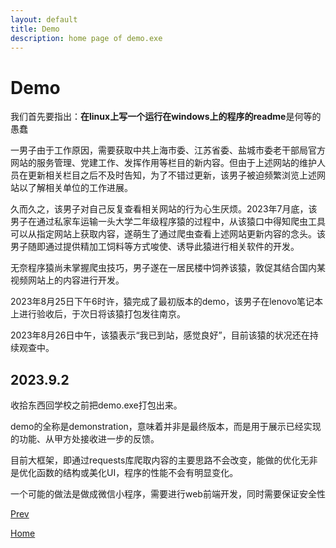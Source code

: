```yaml
---
layout: default
title: Demo
description: home page of demo.exe
---
```


# Demo 

我们首先要指出：**在linux上写一个运行在windows上的程序的readme**是何等的愚蠢

一男子由于工作原因，需要获取中共上海市委、江苏省委、盐城市委老干部局官方网站的服务管理、党建工作、发挥作用等栏目的新内容。但由于上述网站的维护人员在更新相关栏目之后不及时告知，为了不错过更新，该男子被迫频繁浏览上述网站以了解相关单位的工作进展。

久而久之，该男子对自己反复查看相关网站的行为心生厌烦。2023年7月底，该男子在通过私家车运输一头大学二年级程序猿的过程中，从该猿口中得知爬虫工具可以从指定网站上获取内容，遂萌生了通过爬虫查看上述网站更新内容的念头。该男子随即通过提供精加工饲料等方式唆使、诱导此猿进行相关软件的开发。

无奈程序猿尚未掌握爬虫技巧，男子遂在一居民楼中饲养该猿，敦促其结合国内某视频网站上的内容进行开发。

2023年8月25日下午6时许，猿完成了最初版本的demo，该男子在lenovo笔记本上进行验收后，于次日将该猿打包发往南京。

2023年8月26日中午，该猿表示“我已到站，感觉良好”，目前该猿的状况还在持续观查中。

## 2023.9.2

收拾东西回学校之前把demo.exe打包出来。

demo的全称是demonstration，意味着并非是最终版本，而是用于展示已经实现的功能、从甲方处接收进一步的反馈。

目前大框架，即通过requests库爬取内容的主要思路不会改变，能做的优化无非是优化函数的结构或美化UI，程序的性能不会有明显变化。

一个可能的做法是做成微信小程序，需要进行web前端开发，同时需要保证安全性

[Prev](./wayback.md)

[Home](../index.md)

